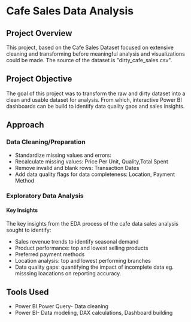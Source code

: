 # Cafe Sales Data Analysis


## Project Overview

This project, based on the Cafe Sales Dataset focused on extensive cleaning and transforming before meaningful analysis and visualizations could be made. The source of the dataset is "dirty_cafe_sales.csv".

## Project Objective
The goal of this project was to transform the raw and dirty dataset into a clean and usable dataset for analysis. From which, interactive Power BI dashboards can be build to identify data quality gaos and sales insights.

## Approach
### Data Cleaning/Preparation
- Standardize missing values and errors: 
- Recalculate missing values: Price Per Unit, Quality,Total Spent
- Remove invalid and blank rows: Transaction Dates
- Add data quality flags for data completeness: Location, Payment Method

### Exploratory Data Analysis 
#### Key Insights
The key insights from the EDA process of the cafe data sales analysis sought to identify:
- Sales revenue trends to identify seasonal demand
- Product performance: top and lowest selling products
- Preferred payment methods
- Location analysis: top and lowest performing branches
- Data quality gaps: quantifying the impact of incomplete data eg. misssing loacations on reporting accuracy.

## Tools Used 
- Power BI Power Query- Data cleaning
- Power BI- Data modeling, DAX calculations, Dashboard building

